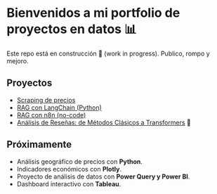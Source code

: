 # Bienvenidos a mi portfolio de proyectos en datos 📊  

Este repo está en construcción 🚧 (work in progress). Publico, rompo y mejoro.

## Proyectos
- [Scraping de precios](./projects/scraping_fravega)  
- [RAG con LangChain (Python)](./projects/rag-proyecto)  
- [RAG con n8n (no-code)](./projects/n8n-rag-workflow)
- [Análisis de Reseñas: de Métodos Clásicos a Transformers](./projects/reviews-nlp-classic-vs-transformers) 📝  



## Próximamente
- Análisis geográfico de precios con **Python**.  
- Indicadores económicos con **Plotly**.  
- Proyecto de análisis de datos con **Power Query y Power BI**.  
- Dashboard interactivo con **Tableau**. 

  
